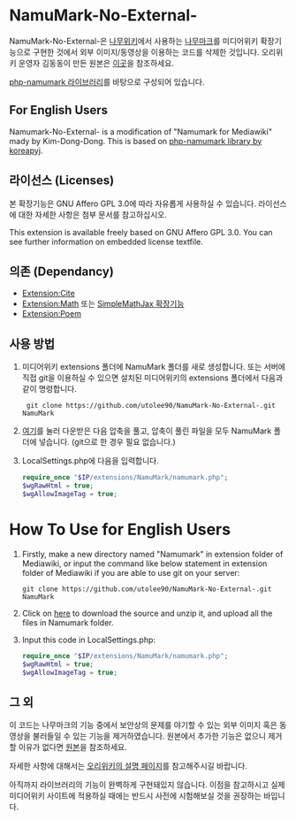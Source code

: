 # NamuMark-No-External-
NamuMark-No-External-은 [나무위키](https://namu.wiki)에서 사용하는 [나무마크](https://namu.wiki/w/%EB%82%98%EB%AC%B4%EC%9C%84%ED%82%A4:%ED%8E%B8%EC%A7%91%20%EB%8F%84%EC%9B%80%EB%A7%90)를 미디어위키 확장기능으로 구현한 것에서 외부 이미지/동영상을 이용하는 코드를 삭제한 것입니다. 오리위키 운영자 김동동이 만든 원본은 [이곳](https://github.com/Oriwiki/php-namumark-mediawiki/)을 참조하세요.

[php-namumark 라이브러리](https://github.com/koreapyj/php-namumark)를 바탕으로 구성되어 있습니다.

## For English Users
Namumark-No-External- is a modification of "Namumark for Mediawiki" mady by Kim-Dong-Dong. This is based on 
[php-namumark library by koreapyj](https://github.com/koreapyj/php-namumark).

## 라이선스 (Licenses)
본 확장기능은 GNU Affero GPL 3.0에 따라 자유롭게 사용하실 수 있습니다. 라이선스에 대한 자세한 사항은 첨부 문서를 참고하십시오.

This extension is available freely based on GNU Affero GPL 3.0. You can see further information on embedded license textfile.

## 의존 (Dependancy)
* [Extension:Cite](https://www.mediawiki.org/wiki/Extension:Cite)
* [Extension:Math](https://www.mediawiki.org/wiki/Extension:Math) 또는 [SimpleMathJax 확장기능](https://www.mediawiki.org/wiki/Extension:SimpleMathJax)
* [Extension:Poem](https://www.mediawiki.org/wiki/Extension:Poem)

## 사용 방법
1. 미디어위키 extensions 폴더에 NamuMark 폴더를 새로 생성합니다. 또는 서버에 직접 git을 이용하실 수 있으면 설치된 미디어위키의 extensions 폴더에서 다음과 같이 명령합니다.

		git clone https://github.com/utolee90/NamuMark-No-External-.git NamuMark

1. [여기](https://github.com/utolee90/NamuMark-No-External-/NamuMark-No-External--Master.zip)를 눌러 다운받은 다음 압축을 풀고, 압축이 풀린 파일을 모두 NamuMark 폴더에 넣습니다. (git으로 한 경우 필요 없습니다.)
1. LocalSettings.php에 다음을 입력합니다.

     ```php
     require_once "$IP/extensions/NamuMark/namumark.php";
     $wgRawHtml = true;
     $wgAllowImageTag = true;
     ```

# How To Use for English Users
1. Firstly, make a new directory named "Namumark" in extension folder of Mediawiki, or input the command like below statement in extension folder of Mediawiki if you are able to use git on your server: 

       git clone https://github.com/utolee90/NamuMark-No-External-.git NamuMark
   
1. Click on [here](https://github.com/utolee90/Namumark-No-External-/archive/master.zip) to download the source and unzip it, and upload all the files in Namumark folder.

1. Input this code in LocalSettings.php:
     ```php
     require_once "$IP/extensions/NamuMark/namumark.php";
     $wgRawHtml = true;
     $wgAllowImageTag = true;
     ```

## 그 외
이 코드는 나무마크의 기능 중에서 보안상의 문제를 야기할 수 있는 외부 이미지 혹은 동영상을 불러들일 수 있는 기능을 제거하였습니다. 원본에서 추가한 기능은 없으니 제거할 이유가 없다면 [원본](https://github.com/Oriwiki/php-namumark-mediawiki/)을 참조하세요.

자세한 사항에 대해서는 [오리위키의 설명 페이지](http://oriwiki.net/%EB%8F%84%EC%9B%80%EB%A7%90:%EC%9C%84%ED%82%A4_%EB%AC%B8%EB%B2%95/%EB%82%98%EB%AC%B4%EB%A7%88%ED%81%AC)를 참고해주시길 바랍니다.

아직까지 라이브러리의 기능이 완벽하게 구현돼있지 않습니다. 이점을 참고하시고 실제 미디어위키 사이트에 적용하실 때에는 반드시 사전에 시험해보실 것을 권장하는 바입니다.

